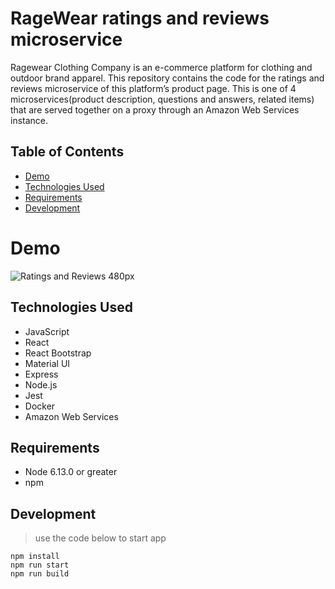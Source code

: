 # RageWear ratings and reviews microservice
Ragewear Clothing Company is an e-commerce platform for clothing and outdoor brand apparel. This repository contains the code for the ratings and reviews microservice of this platform’s product page. This is one of 4 microservices(product description, questions and answers, related items) that are served together on a proxy through an Amazon Web Services instance.

## Table of Contents

* [Demo](#demo)
* [Technologies Used](#technologies-used)
* [Requirements](#requirements)
* [Development](#development)

# Demo
![Ratings and Reviews 480px](https://user-images.githubusercontent.com/65146641/99998190-84f7ed00-2d7b-11eb-80e4-b941f3859db0.gif)

## Technologies Used
- JavaScript
- React
- React Bootstrap
- Material UI
- Express
- Node.js
- Jest
- Docker
- Amazon Web Services

## Requirements
- Node 6.13.0 or greater
- npm

## Development
  	
> use the code below to start app
	
~~~~
npm install
npm run start
npm run build
~~~~


